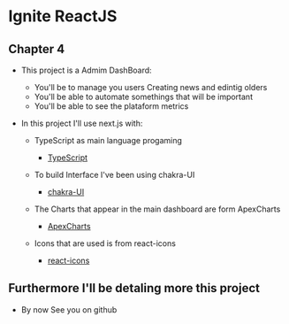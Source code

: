 # Ignite ReactJS

## Chapter 4

- This project is a Admim DashBoard:
  - You'll be to manage you users Creating news and edintig olders
  - You'll be able to automate somethings that will be important
  - You'll be able to see the plataform metrics

- In this project I'll use next.js with:

  - TypeScript as main language progaming
    - [TypeScript](https://www.typescriptlang.org/)

  - To build Interface I've been using chakra-UI
    - [chakra-UI](https://chakra-ui.com/)

  - The Charts that appear in the main dashboard are form ApexCharts
    - [ApexCharts](https://apexcharts.com/)

  - Icons that are used is from react-icons
    - [react-icons](https://react-icons.github.io/react-icons/)


## Furthermore I'll be detaling more this project

- By now See you on github
